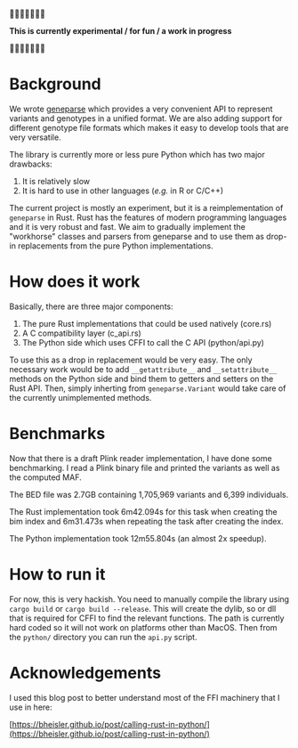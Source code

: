 🚧🚧🚧🚧🚧🚧🚧

**This is currently experimental / for fun / a work in progress**

🚧🚧🚧🚧🚧🚧🚧

# Background

We wrote [geneparse](https://github.com/pgxcentre/geneparse) which provides a very convenient API to represent variants
and genotypes in a unified format. We are also adding support for different
genotype file formats which makes it easy to develop tools that are very
versatile.

The library is currently more or less pure Python which has two major
drawbacks:

1. It is relatively slow
2. It is hard to use in other languages (_e.g._ in R or C/C++)

The current project is mostly an experiment, but it is a reimplementation of
`geneparse` in Rust. Rust has the features of modern programming languages and
it is very robust and fast. We aim to gradually implement the "workhorse"
classes and parsers from geneparse and to use them as drop-in replacements
from the pure Python implementations.

# How does it work

Basically, there are three major components:

1. The pure Rust implementations that could be used natively (core.rs)
2. A C compatibility layer (c_api.rs)
3. The Python side which uses CFFI to call the C API (python/api.py)

To use this as a drop in replacement would be very easy. The only necessary
work would be to add ``__getattribute__`` and ``__setattribute__`` methods
on the Python side and bind them to getters and setters on the Rust API.
Then, simply inherting from ``geneparse.Variant`` would take care of the currently unimplemented methods.

# Benchmarks

Now that there is a draft Plink reader implementation, I have done some
benchmarking. I read a Plink binary file and printed the variants as well as
the computed MAF.

The BED file was 2.7GB containing 1,705,969 variants and 6,399 individuals.

The Rust implementation took 6m42.094s for this task when creating the bim
index and 6m31.473s when repeating the task after creating the index.

The Python implementation took 12m55.804s (an almost 2x speedup).

# How to run it

For now, this is very hackish. You need to manually compile the library using
``cargo build`` or ``cargo build --release``. This will create the dylib, so
or dll that is required for CFFI to find the relevant functions. The path
is currently hard coded so it will not work on platforms other than MacOS.
Then from the ``python/`` directory you can run the ``api.py`` script.

# Acknowledgements

I used this blog post to better understand most of the FFI machinery that I
use in here:

[https://bheisler.github.io/post/calling-rust-in-python/](https://bheisler.github.io/post/calling-rust-in-python/)

